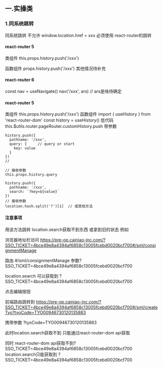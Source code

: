 

## 一.实操类
### 1.同系统跳转
同系统跳转  不允许 window.location.href = xxx 
必须使用 react-router的跳转 

#### react-router 5
类组件
this.props.history.push('/xxx')

函数组件
props.history.push('/xxx')
其他情况待补充

#### react-router 6
const nav = useNavigate()
nav('/xxx', ars)  // ars是啥待确定

#### react-router 5
类组件
this.props.history.push('/xxx')
函数组件
import {  useHistory } from 'react-router-dom' 
const history = useHistory()
低代码
this.$utils.router.pageRouter.customHistory.push
带参数
```
history.push({
  pathname: '/xxx',
  query: {     // query or start
    key: value
  }
}) 
// 

// 接收参数
this.props.history.query
```
```
history.push({
  pathname: '/xxx',
  search: `?key=${value}`
})
// 接收参数
location.hash.split('?')[1]  // 或其他方法

```

#### 注意事项
用该方法跳转 location.search获取不到东西 或拿到旧的状态
例如

浏览器地址栏访问
https://pre-op.cainiao-inc.com/?SSO_TICKET=4bce49e8a4394af6858c13005fcebd0020bcf700#/sml/consignmentManage

路由 #/sml/consignmentManage
参数?SSO_TICKET=4bce49e8a4394af6858c13005fcebd0020bcf700

location.search 可以获取到 ?SSO_TICKET=4bce49e8a4394af6858c13005fcebd0020bcf700

点击编辑按钮

前端路由跳转到
https://pre-op.cainiao-inc.com/?SSO_TICKET=4bce49e8a4394af6858c13005fcebd0020bcf700#/sml/createTyo?tyoCode=TYO00946730120135883

携带参数 ?tyoCode=TYO00946730120135883

此时location.search获取不到
只能通过react-router-dom api获取

同时 react-router-dom api获取不到?SSO_TICKET=4bce49e8a4394af6858c13005fcebd0020bcf700
location.search只能获取到 ?SSO_TICKET=4bce49e8a4394af6858c13005fcebd0020bcf700



